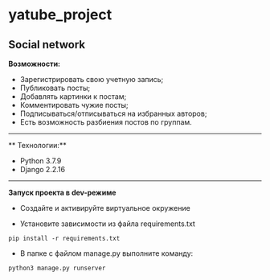 # yatube_project
## **Social network**

**Возможности:**
- Зарегистрировать свою учетную запись;
- Публиковать посты;
- Добавлять картинки к постам;
- Комментировать чужие посты;
- Подписываться/отписываться на избранных авторов;
- Есть возможность разбиения постов по группам.
------------
** Технологии:**
- Python 3.7.9
- Django 2.2.16

------------
**Запуск проекта в dev-режиме**

- Создайте и активируйте виртуальное окружение

- Установите зависимости из файла requirements.txt

```pip install -r requirements.txt```

- В папке с файлом manage.py выполните команду:

```python3 manage.py runserver```